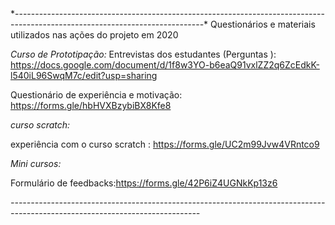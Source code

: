 
<meta name=”robots” content=”noindex”> 
*-----------------------------------------------------------------------------------------------------------------------------*
Questionários e materiais utilizados nas ações do projeto em 2020

*Curso de Prototipação:*
Entrevistas dos estudantes (Perguntas ): https://docs.google.com/document/d/1f8w3YO-b6eaQ91vxlZZ2q6ZcEdkK-l540iL96SwqM7c/edit?usp=sharing

Questionário de experiência e motivação: https://forms.gle/hbHVXBzybiBX8Kfe8

*curso scratch:*

experiência com o curso scratch : https://forms.gle/UC2m99Jvw4VRntco9

*Mini cursos:* 

Formulário de feedbacks:https://forms.gle/42P6iZ4UGNkKp13z6

*-----------------------------------------------------------------------------------------------------------------------------*
